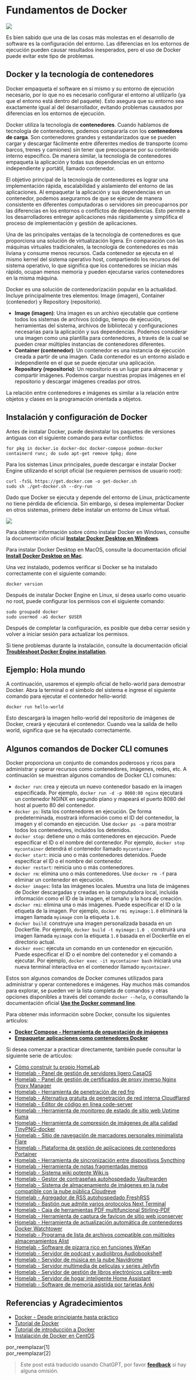 # Fundamentos de Docker

![](https://img.wiki-power.com/d/wiki-media/img/20210116153041.png)

Es bien sabido que una de las cosas más molestas en el desarrollo de software es la configuración del entorno. Las diferencias en los entornos de ejecución pueden causar resultados inesperados, pero el uso de Docker puede evitar este tipo de problemas.

## Docker y la tecnología de contenedores

Docker empaqueta el software en sí mismo y su entorno de ejecución necesario, por lo que no es necesario configurar el entorno al utilizarlo (ya que el entorno está dentro del paquete). Esto asegura que su entorno sea exactamente igual al del desarrollador, evitando problemas causados por diferencias en los entornos de ejecución.

Docker utiliza la tecnología de **contenedores**. Cuando hablamos de tecnología de contenedores, podemos compararla con los **contenedores de carga**. Son contenedores grandes y estandarizados que se pueden cargar y descargar fácilmente entre diferentes medios de transporte (como barcos, trenes y camiones) sin tener que preocuparse por su contenido interno específico. De manera similar, la tecnología de contenedores empaqueta la aplicación y todas sus dependencias en un entorno independiente y portátil, llamado contenedor.

El objetivo principal de la tecnología de contenedores es lograr una implementación rápida, escalabilidad y aislamiento del entorno de las aplicaciones. Al empaquetar la aplicación y sus dependencias en un contenedor, podemos asegurarnos de que se ejecute de manera consistente en diferentes computadoras o servidores sin preocuparnos por las diferencias en los entornos o conflictos de dependencias. Esto permite a los desarrolladores entregar aplicaciones más rápidamente y simplifica el proceso de implementación y gestión de aplicaciones.

Una de las principales ventajas de la tecnología de contenedores es que proporciona una solución de virtualización ligera. En comparación con las máquinas virtuales tradicionales, la tecnología de contenedores es más liviana y consume menos recursos. Cada contenedor se ejecuta en el mismo kernel del sistema operativo host, compartiendo los recursos del sistema operativo, lo que significa que los contenedores se inician más rápido, ocupan menos memoria y pueden ejecutarse varios contenedores en la misma máquina.

Docker es una solución de contenedorización popular en la actualidad. Incluye principalmente tres elementos: Image (imagen), Container (contenedor) y Repository (repositorio).

- **Image (imagen)**: Una imagen es un archivo ejecutable que contiene todos los sistemas de archivos (código, tiempo de ejecución, herramientas del sistema, archivos de biblioteca) y configuraciones necesarias para la aplicación y sus dependencias. Podemos considerar una imagen como una plantilla para contenedores, a través de la cual se pueden crear múltiples instancias de contenedores diferentes.
- **Container (contenedor)**: Un contenedor es una instancia de ejecución creada a partir de una imagen. Cada contenedor es un entorno aislado e independiente en el que se puede ejecutar una aplicación.
- **Repository (repositorio)**: Un repositorio es un lugar para almacenar y compartir imágenes. Podemos cargar nuestras propias imágenes en el repositorio y descargar imágenes creadas por otros.

La relación entre contenedores e imágenes es similar a la relación entre objetos y clases en la programación orientada a objetos.

## Instalación y configuración de Docker

Antes de instalar Docker, puede desinstalar los paquetes de versiones antiguas con el siguiente comando para evitar conflictos:

```shell
for pkg in docker.io docker-doc docker-compose podman-docker containerd runc; do sudo apt-get remove $pkg; done
```

Para los sistemas Linux principales, puede descargar e instalar Docker Engine utilizando el script oficial (se requieren permisos de usuario root):

```shell
curl -fsSL https://get.docker.com -o get-docker.sh
sudo sh ./get-docker.sh --dry-run
```

Dado que Docker se ejecuta y depende del entorno de Linux, prácticamente no tiene pérdida de eficiencia. Sin embargo, si desea implementar Docker en otros sistemas, primero debe instalar un entorno de Linux virtual.

![](https://img.wiki-power.com/d/wiki-media/img/20230708005714.png)

Para obtener información sobre cómo instalar Docker en Windows, consulte la documentación oficial [**Instalar Docker Desktop en Windows**](https://docs.docker.com/desktop/install/windows-install/).

Para instalar Docker Desktop en MacOS, consulte la documentación oficial [**Install Docker Desktop on Mac**](https://docs.docker.com/desktop/install/mac-install/).

Una vez instalado, podemos verificar si Docker se ha instalado correctamente con el siguiente comando:

```shell
docker version
```

Después de instalar Docker Engine en Linux, si desea usarlo como usuario no root, puede configurar los permisos con el siguiente comando:

```shell
sudo groupadd docker
sudo usermod -aG docker $USER
```

Después de completar la configuración, es posible que deba cerrar sesión y volver a iniciar sesión para actualizar los permisos.

Si tiene problemas durante la instalación, consulte la documentación oficial [**Troubleshoot Docker Engine installation**](https://docs.docker.com/engine/install/troubleshoot/).

## Ejemplo: Hola mundo

A continuación, usaremos el ejemplo oficial de hello-world para demostrar Docker. Abra la terminal o el símbolo del sistema e ingrese el siguiente comando para ejecutar el contenedor hello-world:

```shell
docker run hello-world
```

Esto descargará la imagen hello-world del repositorio de imágenes de Docker, creará y ejecutará el contenedor. Cuando vea la salida de hello world, significa que se ha ejecutado correctamente.

## Algunos comandos de Docker CLI comunes

Docker proporciona un conjunto de comandos poderosos y ricos para administrar y operar recursos como contenedores, imágenes, redes, etc. A continuación se muestran algunos comandos de Docker CLI comunes:

- `docker run`: crea y ejecuta un nuevo contenedor basado en la imagen especificada. Por ejemplo, `docker run -d -p 8080:80 nginx` ejecutará un contenedor NGINX en segundo plano y mapeará el puerto 8080 del host al puerto 80 del contenedor.
- `docker ps`: lista los contenedores en ejecución. De forma predeterminada, mostrará información como el ID del contenedor, la imagen y el comando en ejecución. Use `docker ps -a` para mostrar todos los contenedores, incluidos los detenidos.
- `docker stop`: detiene uno o más contenedores en ejecución. Puede especificar el ID o el nombre del contenedor. Por ejemplo, `docker stop mycontainer` detendrá el contenedor llamado `mycontainer`.
- `docker start`: inicia uno o más contenedores detenidos. Puede especificar el ID o el nombre del contenedor.
- `docker restart`: reinicia uno o más contenedores.
- `docker rm`: elimina uno o más contenedores. Use `docker rm -f` para eliminar un contenedor en ejecución.
- `docker images`: lista las imágenes locales. Muestra una lista de imágenes de Docker descargadas y creadas en la computadora local, incluida información como el ID de la imagen, el tamaño y la hora de creación.
- `docker rmi`: elimina una o más imágenes. Puede especificar el ID o la etiqueta de la imagen. Por ejemplo, `docker rmi myimage:1.0` eliminará la imagen llamada `myimage` con la etiqueta `1.0`.
- `docker build`: construye una imagen personalizada basada en un Dockerfile. Por ejemplo, `docker build -t myimage:1.0 .` construirá una imagen llamada `myimage` con la etiqueta `1.0` basada en el Dockerfile en el directorio actual.
- `docker exec`: ejecuta un comando en un contenedor en ejecución. Puede especificar el ID o el nombre del contenedor y el comando a ejecutar. Por ejemplo, `docker exec -it mycontainer bash` iniciará una nueva terminal interactiva en el contenedor llamado `mycontainer`.

Estos son algunos comandos de Docker comunes utilizados para administrar y operar contenedores e imágenes. Hay muchos más comandos para explorar, se pueden ver la lista completa de comandos y otras opciones disponibles a través del comando `docker --help`, o consultando la documentación oficial [**Use the Docker command line**](https://docs.docker.com/engine/reference/commandline/cli/).

Para obtener más información sobre Docker, consulte los siguientes artículos:

- [**Docker Compose - Herramienta de orquestación de imágenes**](https://wiki-power.com/es/DockerCompose-%E9%95%9C%E5%83%8F%E7%BC%96%E6%8E%92%E5%B7%A5%E5%85%B7/)
- [**Empaquetar aplicaciones como contenedores Docker**](https://wiki-power.com/es/%E5%B0%86%E5%BA%94%E7%94%A8%E5%B0%81%E8%A3%85%E4%B8%BADocker%E5%AE%B9%E5%99%A8/)

Si desea comenzar a practicar directamente, también puede consultar la siguiente serie de artículos:

- [Cómo construir tu propio HomeLab](https://wiki-power.com/es/Construyendo-tu-propio-HomeLab)
- [Homelab - Panel de gestión de servidores ligero CasaOS](https://wiki-power.com/es/Homelab-Panel-de-gestión-de-servidores-ligero-CasaOS)
- [Homelab - Panel de gestión de certificados de proxy inverso Nginx Proxy Manager](https://wiki-power.com/es/Homelab-Panel-de-gestión-de-certificados-de-proxy-inverso-Nginx-Proxy-Manager)
- [Homelab - Herramienta de penetración de red frp](https://wiki-power.com/es/Homelab-Herramienta-de-penetración-de-red-frp)
- [Homelab - Alternativa gratuita de penetración de red interna Cloudflared](https://wiki-power.com/es/Homelab-Alternativa-gratuita-de-penetración-de-red-interna-Cloudflared)
- [Homelab - Editor de código en línea code-server](https://wiki-power.com/es/Homelab-Editor-de-código-en-línea-code-server)
- [Homelab - Herramienta de monitoreo de estado de sitio web Uptime Kuma](https://wiki-power.com/es/Homelab-Herramienta-de-monitoreo-de-estado-de-sitio-web-Uptime-Kuma)
- [Homelab - Herramienta de compresión de imágenes de alta calidad TinyPNG-docker](https://wiki-power.com/es/Homelab-Herramienta-de-compresión-de-imágenes-de-alta-calidad-TinyPNG-docker)
- [Homelab - Sitio de navegación de marcadores personales minimalista Flare](https://wiki-power.com/es/Homelab-Sitio-de-navegación-de-marcadores-personales-minimalista-Flare)
- [Homelab - Plataforma de gestión de aplicaciones de contenedores Portainer](https://wiki-power.com/es/Homelab-Plataforma-de-gestión-de-aplicaciones-de-contenedores-Portainer)
- [Homelab - Herramienta de sincronización entre dispositivos Syncthing](https://wiki-power.com/es/Homelab-Herramienta-de-sincronización-entre-dispositivos-Syncthing)
- [Homelab - Herramienta de notas fragmentadas memos](https://wiki-power.com/es/Homelab-Herramienta-de-notas-fragmentadas-memos)
- [Homelab - Sistema wiki potente Wiki.js](https://wiki-power.com/es/Homelab-Sistema-wiki-potente-Wiki.js)
- [Homelab - Gestor de contraseñas autohospedado Vaultwarden](https://wiki-power.com/es/Homelab-Gestor-de-contraseñas-autohospedado-Vaultwarden)
- [Homelab - Sistema de almacenamiento de imágenes en la nube compatible con la nube pública Cloudreve](https://wiki-power.com/es/Homelab-Sistema-de-almacenamiento-de-imágenes-en-la-nube-compatible-con-la-nube-pública-Cloudreve)
- [Homelab - Agregador de RSS autohospedado FreshRSS](https://wiki-power.com/es/Homelab-Agregador-de-RSS-autohospedado-FreshRSS)
- [Homelab - Bastión que admite varios protocolos Next Terminal](https://wiki-power.com/es/Homelab-Bastión-que-admite-varios-protocolos-Next-Terminal)
- [Homelab - Caja de herramientas PDF multifuncional Stirling-PDF](https://wiki-power.com/es/Homelab-Caja-de-herramientas-PDF-multifuncional-Stirling-PDF)
- [Homelab - Herramienta de captura de favicon de sitio web iconserver](https://wiki-power.com/es/Homelab-Herramienta-de-captura-de-favicon-de-sitio-web-iconserver)
- [Homelab - Herramienta de actualización automática de contenedores Docker Watchtower](https://wiki-power.com/es/Homelab-Herramienta-de-actualización-automática-de-contenedores-Docker-Watchtower)
- [Homelab - Programa de lista de archivos compatible con múltiples almacenamientos Alist](https://wiki-power.com/es/Homelab-Programa-de-lista-de-archivos-compatible-con-múltiples-almacenamientos-Alist)
- [Homelab - Software de pizarra rico en funciones WeKan](https://wiki-power.com/es/Homelab-Software-de-pizarra-rico-en-funciones-WeKan)
- [Homelab - Servidor de podcast y audiolibros Audiobookshelf](https://wiki-power.com/es/Homelab-Servidor-de-podcast-y-audiolibros-Audiobookshelf)
- [Homelab - Servidor de música en la nube Navidrome](https://wiki-power.com/es/Homelab-Servidor-de-música-en-la-nube-Navidrome)
- [Homelab - Servidor multimedia de películas y series Jellyfin](https://wiki-power.com/es/Homelab-Servidor-multimedia-de-películas-y-series-Jellyfin)
- [Homelab - Servidor de gestión de libros electrónicos calibre-web](https://wiki-power.com/es/Homelab-Servidor-de-gestión-de-libros-electrónicos-calibre-web)
- [Homelab - Servidor de hogar inteligente Home Assistant](https://wiki-power.com/es/Homelab-Servidor-de-hogar-inteligente-Home-Assistant)
- [Homelab - Software de memoria asistida por tarjetas Anki](https://wiki-power.com/es/Homelab-Software-de-memoria-asistida-por-tarjetas-Anki)

## Referencias y Agradecimientos

- [Docker - Desde principiante hasta práctico](https://yeasy.gitbook.io/docker_practice/)
- [Tutorial de Docker](https://www.runoob.com/docker/docker-tutorial.html)
- [Tutorial de introducción a Docker](http://www.ruanyifeng.com/blog/2018/02/docker-tutorial.html)
- [Instalación de Docker en CentOS](https://wiki-power.com/es/unlist/CentOS%E5%AE%89%E8%A3%85Docker)

por_reemplazar[1]  
por_reemplazar[2]

> Este post está traducido usando ChatGPT, por favor [**feedback**](https://github.com/linyuxuanlin/Wiki_MkDocs/issues/new) si hay alguna omisión.
